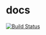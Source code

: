 # docs

[![Build Status](https://travis-ci.org/ValeLint/docs.svg?branch=master)](https://travis-ci.org/ValeLint/docs)
